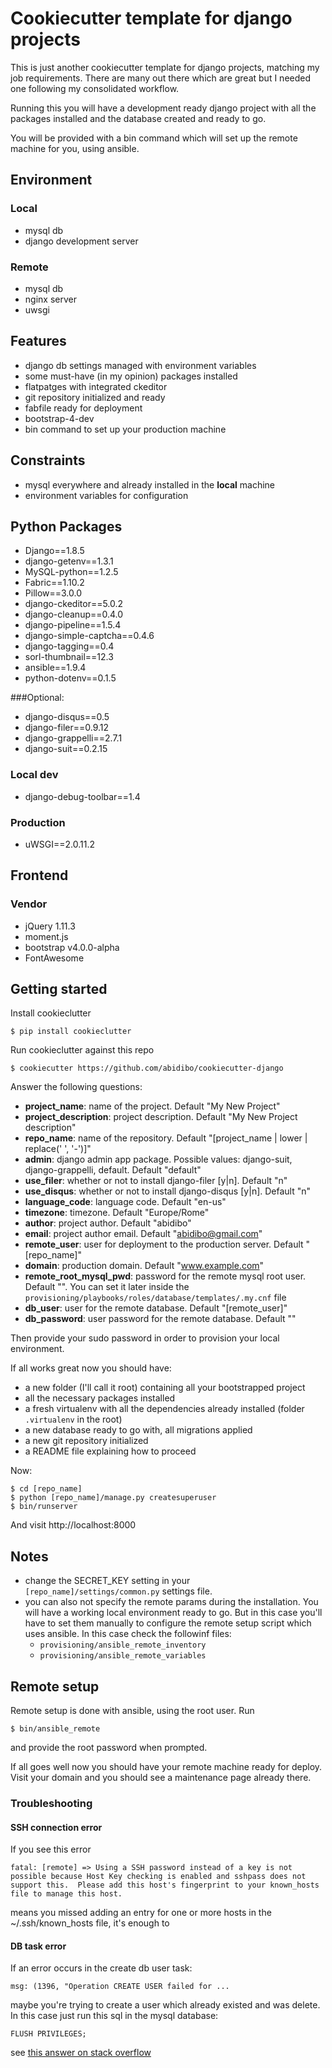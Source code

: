 # Cookiecutter template for django projects

This is just another cookiecutter template for django projects, matching my job requirements.
There are many out there which are great but I needed one following my consolidated workflow.

Running this you will have a development ready django project with all the packages installed and the database created and ready to go.

You will be provided with a bin command which will set up the remote machine for you, using ansible. 

## Environment

### Local

- mysql db
- django development server

### Remote

- mysql db
- nginx server
- uwsgi

## Features

- django db settings managed with environment variables
- some must-have (in my opinion) packages installed
- flatpatges with integrated ckeditor
- git repository initialized and ready
- fabfile ready for deployment
- bootstrap-4-dev
- bin command to set up your production machine

## Constraints

- mysql everywhere and already installed in the __local__ machine
- environment variables for configuration

## Python Packages

- Django==1.8.5
- django-getenv==1.3.1
- MySQL-python==1.2.5
- Fabric==1.10.2
- Pillow==3.0.0
- django-ckeditor==5.0.2
- django-cleanup==0.4.0
- django-pipeline==1.5.4
- django-simple-captcha==0.4.6
- django-tagging==0.4
- sorl-thumbnail==12.3
- ansible==1.9.4
- python-dotenv==0.1.5

###Optional:

- django-disqus==0.5
- django-filer==0.9.12
- django-grappelli==2.7.1
- django-suit==0.2.15

### Local dev

- django-debug-toolbar==1.4

### Production

- uWSGI==2.0.11.2

## Frontend

### Vendor

- jQuery 1.11.3
- moment.js
- bootstrap v4.0.0-alpha
- FontAwesome

## Getting started

Install cookieclutter

`$ pip install cookieclutter`

Run cookieclutter against this repo

`$ cookiecutter https://github.com/abidibo/cookiecutter-django`

Answer the following questions:

- __project_name__: name of the project. Default "My New Project"
- __project_description__: project description. Default "My New Project description"
- __repo_name__: name of the repository. Default "[project_name | lower | replace(' ', '-')]"
- __admin__: django admin app package. Possible values: django-suit, django-grappelli, default. Default "default"
- __use_filer__: whether or not to install django-filer [y|n]. Default "n"
- __use_disqus__: whether or not to install django-disqus [y|n]. Default "n"
- __language_code__: language code. Default "en-us"
- __timezone__: timezone. Default "Europe/Rome"
- __author__: project author. Default "abidibo"
- __email__: project author email. Default "abidibo@gmail.com"
- __remote\_user__: user for deployment to the production server. Default "[repo_name]"
- __domain__: production domain. Default "www.example.com"
- __remote\_root\_mysql\_pwd__: password for the remote mysql root user. Default "". You can set it later inside the `provisioning/playbooks/roles/database/templates/.my.cnf` file
- __db\_user__: user for the remote database. Default "[remote\_user]"
- __db\_password__: user password for the remote database. Default ""

Then provide your sudo password in order to provision your local environment.

If all works great now you should have:

- a new folder (I'll call it root) containing all your bootstrapped project
- all the necessary packages installed
- a fresh virtualenv with all the dependencies already installed (folder `.virtualenv` in the root)
- a new database ready to go with, all migrations applied
- a new git repository initialized
- a README file explaining how to proceed

Now:

    $ cd [repo_name]
    $ python [repo_name]/manage.py createsuperuser
    $ bin/runserver

And visit http://localhost:8000

## Notes

- change the SECRET_KEY setting in your `[repo_name]/settings/common.py` settings file.
- you can also not specify the remote params during the installation. You will have a working local environment ready to go. But in this case you'll have to set them manually to configure the remote setup script which uses ansible. In this case check the followinf files:
    - `provisioning/ansible_remote_inventory`
    - `provisioning/ansible_remote_variables`

## Remote setup

Remote setup is done with ansible, using the root user. Run

    $ bin/ansible_remote

and provide the root password when prompted.

If all goes well now you should have your remote machine ready for deploy.
Visit your domain and you should see a maintenance page already there.

### Troubleshooting

#### SSH connection error
If you see this error

    fatal: [remote] => Using a SSH password instead of a key is not possible because Host Key checking is enabled and sshpass does not support this.  Please add this host's fingerprint to your known_hosts file to manage this host.

means you missed adding an entry for one or more hosts in the ~/.ssh/known_hosts file, it's enough to 

#### DB task error
If an error occurs in the create db user task:

    msg: (1396, "Operation CREATE USER failed for ...

maybe you're trying to create a user which already existed and was delete. In this case just run this sql in the mysql database:

    FLUSH PRIVILEGES;

see [this answer on stack overflow](http://stackoverflow.com/questions/5555328/error-1396-hy000-operation-create-user-failed-for-jacklocalhost])
